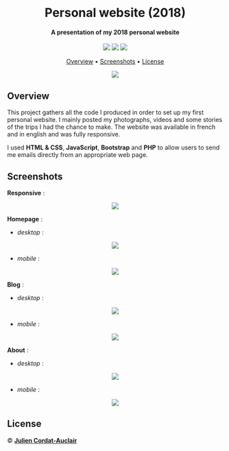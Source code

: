 <h1 align="center">
  <br>
  <b>Personal website (2018)</b>
  <br>
</h1>

<h4 align="center">A presentation of my 2018 personal website</h4>

<p align="center">
  <img src="https://img.shields.io/badge/project-personal-blue.svg?style=flat-square">
  <img src="https://img.shields.io/badge/stability-unavailable-red.svg?style=flat-square">
  <img src="https://img.shields.io/badge/made_with-htlm-yellow.svg?style=flat-square">
</p>

<p align="center">
  <a href="#overview">Overview</a> •
  <a href="#screenshots">Screenshots</a> •
  <a href="#license">License</a>
</p>

<p align="center">
  <img src="screenshots/homescreen.gif">
</p>


## **Overview**

This project gathers all the code I produced in order to set up my first personal website. I mainly posted my photographs, videos and some stories of the trips I had the chance to make. The website was available in french and in english and was fully responsive.

I used **HTML & CSS**, **JavaScript**, **Bootstrap** and **PHP** to allow users to send me emails directly from an appropriate web page.


## **Screenshots**

**Responsive** :
<p align="center">
  <img src="screenshots/responsive.gif">
</p>

**Homepage** :

- *desktop* :
<p align="center">
  <img src="screenshots/homepage.png">
</p>

- *mobile* :
<p align="center">
  <img src="screenshots/homepage_mobile.png">
</p>

**Blog** :

- *desktop* :
<p align="center">
  <img src="screenshots/blog.png">
</p>

- *mobile* :
<p align="center">
  <img src="screenshots/blog_mobile.png">
</p>

**About** :

- *desktop* :
<p align="center">
  <img src="screenshots/about.png">
</p>

- *mobile* :
<p align="center">
  <img src="screenshots/about_mobile.png">
</p>


## **License**

© **[Julien Cordat-Auclair](https://github.com/jcordatauclair)**
